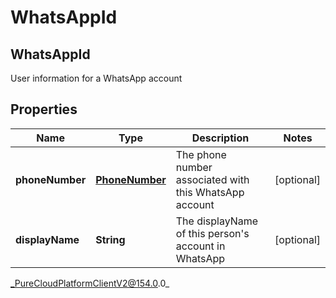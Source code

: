 # WhatsAppId

## WhatsAppId
User information for a WhatsApp account

## Properties

|Name | Type | Description | Notes|
|------------ | ------------- | ------------- | -------------|
| **phoneNumber** | [**PhoneNumber**](PhoneNumber) | The phone number associated with this WhatsApp account | [optional] |
| **displayName** | **String** | The displayName of this person&#39;s account in WhatsApp | [optional] |



_PureCloudPlatformClientV2@154.0.0_
